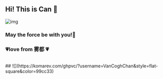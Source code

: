 ## Hi! This is Can 👋
<!--
**VanCoghChan/VanCoghChan** is a ✨ _special_ ✨ repository because its `README.md` (this file) appears on your GitHub profile.

Here are some ideas to get you started:

- 🔭 I’m currently working on ...
- 🌱 I’m currently learning ...
- 👯 I’m looking to collaborate on ...
- 🤔 I’m looking for help with ...
- 💬 Ask me about ...
- 📫 How to reach me: ...
- 😄 Pronouns: ...
- ⚡ Fun fact: ...
-->

![img](http://m.qpic.cn/psc?/V5075Bxo1gXaBh0gNE9s0A09AI0C5TlU/ruAMsa53pVQWN7FLK88i5qjRekxNSJS26OZcWC6qkjdLp5MdIp*1kJ8NabA.1HZ8TzF*wPzJ*mRFtIKjfv07gO.POdaMdfhhYfTlAke7IQA!/b&bo=WAJYAgAAAAACNxM!&rf=viewer_4)

### May the force be with you!🌌 
### 💗love from 雾都  💗<br />
<br />
## ![](https://komarev.com/ghpvc/?username=VanCoghChan&style=flat-square&color=99cc33)
